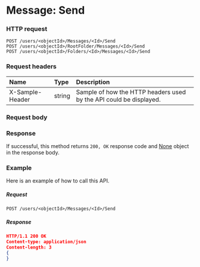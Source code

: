 # Message: Send


### HTTP request
```http
POST /users/<objectId>/Messages/<Id>/Send
POST /users/<objectId>/RootFolder/Messages/<Id>/Send
POST /users/<objectId>/Folders/<Id>/Messages/<Id>/Send

```
### Request headers
| Name       | Type | Description|
|:---------------|:--------|:----------|
| X-Sample-Header  | string  | Sample of how the HTTP headers used by the API could be displayed.|

### Request body

### Response
If successful, this method returns `200, OK` response code and [None](../resources/none.md) object in the response body.

### Example
Here is an example of how to call this API.
##### Request
```http
POST /users/<objectId>/Messages/<Id>/Send
```
##### Response
```json
HTTP/1.1 200 OK
Content-type: application/json
Content-length: 3
{
}
```
